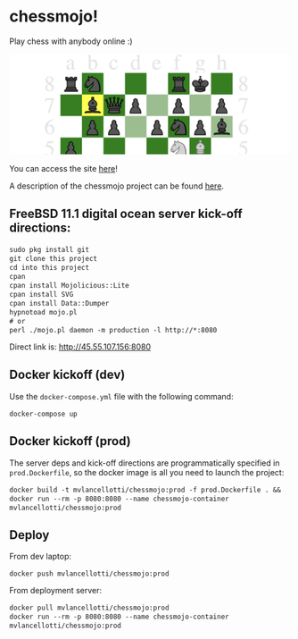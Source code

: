 # chessmojo!
Play chess with anybody online :)

![](banner.png)

You can access the site [here](http://learnnation.org/chess.html)!

A description of the chessmojo project can be found [here](http://matthewlancellotti.com/chessmojo/).


## FreeBSD 11.1 digital ocean server kick-off directions:

	sudo pkg install git
	git clone this project
	cd into this project
	cpan
	cpan install Mojolicious::Lite
	cpan install SVG
	cpan install Data::Dumper
	hypnotoad mojo.pl
	# or
	perl ./mojo.pl daemon -m production -l http://*:8080

Direct link is: http://45.55.107.156:8080


## Docker kickoff (dev)

Use the `docker-compose.yml` file with the following command:

	docker-compose up


## Docker kickoff (prod)

The server deps and kick-off directions are programmatically specified in `prod.Dockerfile`, so the docker image is all you need to launch the project:

	docker build -t mvlancellotti/chessmojo:prod -f prod.Dockerfile . && docker run --rm -p 8080:8080 --name chessmojo-container mvlancellotti/chessmojo:prod


## Deploy

From dev laptop:

	docker push mvlancellotti/chessmojo:prod

From deployment server:

	docker pull mvlancellotti/chessmojo:prod
	docker run --rm -p 8080:8080 --name chessmojo-container mvlancellotti/chessmojo:prod





